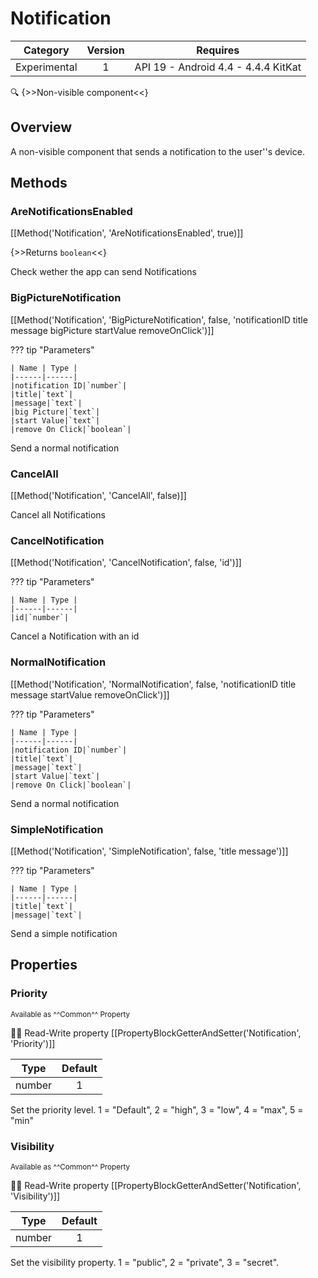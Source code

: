 # Notification

| Category | Version | Requires |
|:--------:|:-------:|:--------:|
|Experimental|1|API 19 - Android 4.4 - 4.4.4 KitKat|

:mag: {>>Non-visible component<<}

## Overview

A non-visible component that sends a notification to the user''s device.

## Methods

### AreNotificationsEnabled

[[Method('Notification', 'AreNotificationsEnabled', true)]]

{>>Returns `boolean`<<}

Check wether the app can send Notifications

### BigPictureNotification

[[Method('Notification', 'BigPictureNotification', false, 'notificationID title message bigPicture startValue removeOnClick')]]

??? tip "Parameters"

    | Name | Type |
    |------|------|
    |notification ID|`number`|
    |title|`text`|
    |message|`text`|
    |big Picture|`text`|
    |start Value|`text`|
    |remove On Click|`boolean`|


Send a normal notification

### CancelAll

[[Method('Notification', 'CancelAll', false)]]

Cancel all Notifications

### CancelNotification

[[Method('Notification', 'CancelNotification', false, 'id')]]

??? tip "Parameters"

    | Name | Type |
    |------|------|
    |id|`number`|


Cancel a Notification with an id

### NormalNotification

[[Method('Notification', 'NormalNotification', false, 'notificationID title message startValue removeOnClick')]]

??? tip "Parameters"

    | Name | Type |
    |------|------|
    |notification ID|`number`|
    |title|`text`|
    |message|`text`|
    |start Value|`text`|
    |remove On Click|`boolean`|


Send a normal notification

### SimpleNotification

[[Method('Notification', 'SimpleNotification', false, 'title message')]]

??? tip "Parameters"

    | Name | Type |
    |------|------|
    |title|`text`|
    |message|`text`|


Send a simple notification

## Properties

### Priority

<small>Available as ^^Common^^ Property</small>

:eyes::pencil: Read-Write property
[[PropertyBlockGetterAndSetter('Notification', 'Priority')]]

| Type | Default |
|:----:|:-------:|
|number|1|

Set the priority level. 1 = "Default", 2 = "high", 3 = "low", 4 = "max", 5 = "min"

### Visibility

<small>Available as ^^Common^^ Property</small>

:eyes::pencil: Read-Write property
[[PropertyBlockGetterAndSetter('Notification', 'Visibility')]]

| Type | Default |
|:----:|:-------:|
|number|1|

Set the visibility property. 1 = "public", 2 = "private", 3 = "secret".